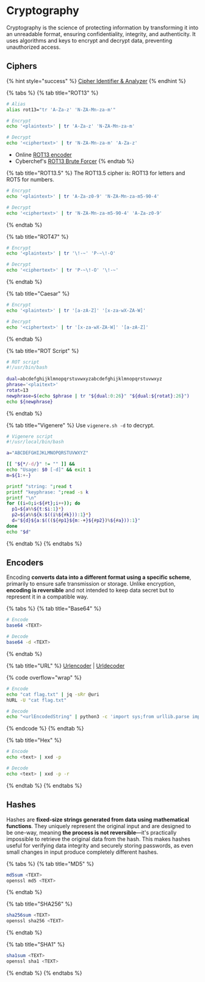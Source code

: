 # Cryptography

Cryptography is the science of protecting information by transforming it into an unreadable format, ensuring confidentiality, integrity, and authenticity. It uses algorithms and keys to encrypt and decrypt data, preventing unauthorized access.

## Ciphers

{% hint style="success" %}
[Cipher Identifier & Analyzer](https://www.boxentriq.com/code-breaking/cipher-identifier)
{% endhint %}

{% tabs %}
{% tab title="ROT13" %}
```bash
# Alias
alias rot13="tr 'A-Za-z' 'N-ZA-Mn-za-m'"

# Encrypt
echo '<plaintext>' | tr 'A-Za-z' 'N-ZA-Mn-za-m'

# Decrypt
echo '<ciphertext>' | tr 'N-ZA-Mn-za-m' 'A-Za-z'
```

* Online [ROT13 encoder](https://rot13.com/)
* Cyberchef's [ROT13 Brute Forcer](https://gchq.github.io/CyberChef/#recipe=ROT13_Brute_Force\(true,true,false,100,0,true,''\))
{% endtab %}

{% tab title="ROT13.5" %}
The ROT13.5 cipher is: ROT13 for letters and ROT5 for numbers.

```bash
# Encrypt
echo '<plaintext>' | tr 'A-Za-z0-9' 'N-ZA-Mn-za-m5-90-4'

# Decrypt
echo '<ciphertext>' | tr 'N-ZA-Mn-za-m5-90-4' 'A-Za-z0-9'
```
{% endtab %}

{% tab title="ROT47" %}
```bash
# Encrypt
echo '<plaintext>' | tr '\!-~' 'P-~\!-O'

# Decrypt
echo '<ciphertext>' | tr 'P-~\!-O' '\!-~'
```
{% endtab %}

{% tab title="Caesar" %}
```bash
# Encrypt
echo '<plaintext>' | tr '[a-zA-Z]' '[x-za-wX-ZA-W]'

# Decrypt
echo '<ciphertext>' | tr '[x-za-wX-ZA-W]' '[a-zA-Z]'
```
{% endtab %}

{% tab title="ROT Script" %}
```bash
# ROT script
#!/usr/bin/bash
    
dual=abcdefghijklmnopqrstuvwxyzabcdefghijklmnopqrstuvwxyz
phrase='<plaitext>'
rotat=13
newphrase=$(echo $phrase | tr "${dual:0:26}" "${dual:${rotat}:26}")
echo ${newphrase}
```
{% endtab %}

{% tab title="Vigenere" %}
Use `vigenere.sh -d` to decrypt.

```bash
# Vigenere script
#!/usr/local/bin/bash

a="ABCDEFGHIJKLMNOPQRSTUVWXYZ"

[[ "${*/-d/}" != "" ]] &&
echo "Usage: $0 [-d]" && exit 1
m=${1:+-}

printf "string: ";read t
printf "keyphrase: ";read -s k
printf "\n"
for ((i=0;i<${#t};i++)); do
  p1=${a%%${t:$i:1}*}
  p2=${a%%${k:$((i%${#k})):1}*}
  d="${d}${a:$(((${#p1}${m:-+}${#p2})%${#a})):1}"
done
echo "$d"
```
{% endtab %}
{% endtabs %}

## Encoders

Encoding **converts data into a different format using a specific scheme**, primarily to ensure safe transmission or storage. Unlike encryption, **encoding is reversible** and not intended to keep data secret but to represent it in a compatible way.

{% tabs %}
{% tab title="Base64" %}
```bash
# Encode
base64 <TEXT>

# Decode
base64 -d <TEXT>
```
{% endtab %}

{% tab title="URL" %}
[Urlencoder](https://www.urlencoder.org/) | [Urldecoder](https://www.urldecoder.org/)

{% code overflow="wrap" %}
```bash
# Encode
echo "cat flag.txt" | jq -sRr @uri
hURL -U "cat flag.txt"

# Decode
echo "<urlEncodedString" | python3 -c 'import sys;from urllib.parse import unquote;print(unquote(sys.stdin.read()));'
```
{% endcode %}
{% endtab %}

{% tab title="Hex" %}
```bash
# Encode
echo <text> | xxd -p

# Decode
echo <text> | xxd -p -r
```
{% endtab %}
{% endtabs %}

## Hashes

Hashes are **fixed-size strings generated from data using mathematical functions**. They uniquely represent the original input and are designed to be one-way, meaning **the process is not reversible**—it's practically impossible to retrieve the original data from the hash. This makes hashes useful for verifying data integrity and securely storing passwords, as even small changes in input produce completely different hashes.

{% tabs %}
{% tab title="MD5" %}
```bash
md5sum <TEXT>
openssl md5 <TEXT>
```
{% endtab %}

{% tab title="SHA256" %}
```bash
sha256sum <TEXT>
openssl sha256 <TEXT>
```
{% endtab %}

{% tab title="SHA1" %}
```bash
sha1sum <TEXT>
openssl sha1 <TEXT>
```
{% endtab %}
{% endtabs %}
